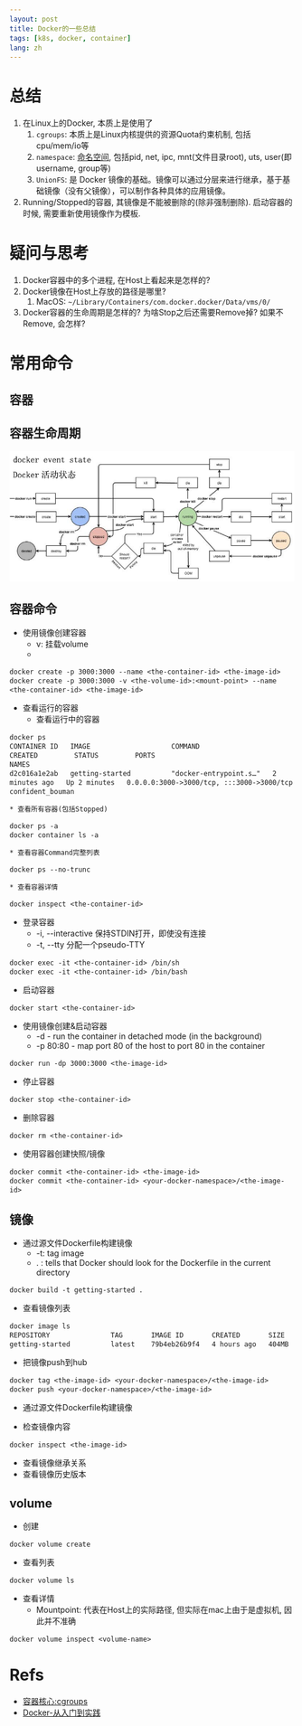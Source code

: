 ```yaml
---
layout: post
title: Docker的一些总结
tags: [k8s, docker, container]
lang: zh
---
```


# 总结
1. 在Linux上的Docker, 本质上是使用了
   1. `cgroups`: 本质上是Linux内核提供的资源Quota约束机制, 包括cpu/mem/io等
   2. `namespace`: [命名空间](https://yeasy.gitbook.io/docker_practice/underly/namespace), 包括pid, net, ipc, mnt(文件目录root), uts, user(即username, group等)  
   3. `UnionFS`: 是 Docker 镜像的基础。镜像可以通过分层来进行继承，基于基础镜像（没有父镜像），可以制作各种具体的应用镜像。
2. Running/Stopped的容器, 其镜像是不能被删除的(除非强制删除). 启动容器的时候, 需要重新使用镜像作为模板.


# 疑问与思考
1. Docker容器中的多个进程, 在Host上看起来是怎样的? 
2. Docker镜像在Host上存放的路径是哪里?
   1. MacOS: `~/Library/Containers/com.docker.docker/Data/vms/0/`
3. Docker容器的生命周期是怎样的? 为啥Stop之后还需要Remove掉? 如果不Remove, 会怎样?

# 常用命令
## 容器
容器生命周期
--- 
![img_4.png](img_4.png)

容器命令
---
* 使用镜像创建容器
  * v: 挂载volume
  * 
```shell
docker create -p 3000:3000 --name <the-container-id> <the-image-id>
docker create -p 3000:3000 -v <the-volume-id>:<mount-point> --name <the-container-id> <the-image-id>
```

* 查看运行的容器
    * 查看运行中的容器
```shell
docker ps
CONTAINER ID   IMAGE                    COMMAND                  CREATED         STATUS         PORTS                                       NAMES
d2c016a1e2ab   getting-started          "docker-entrypoint.s…"   2 minutes ago   Up 2 minutes   0.0.0.0:3000->3000/tcp, :::3000->3000/tcp   confident_bouman
```
    * 查看所有容器(包括Stopped)
```shell
docker ps -a
docker container ls -a
```
    * 查看容器Command完整列表
```shell
docker ps --no-trunc
```

    * 查看容器详情
```shell
docker inspect <the-container-id>
```

* 登录容器
  * -i, --interactive 保持STDIN打开，即使没有连接
  * -t, --tty 分配一个pseudo-TTY
```shell
docker exec -it <the-container-id> /bin/sh
docker exec -it <the-container-id> /bin/bash
```


* 启动容器

```shell
docker start <the-container-id>
```


* 使用镜像创建&启动容器
  * -d - run the container in detached mode (in the background)
  * -p 80:80 - map port 80 of the host to port 80 in the container
```shell
docker run -dp 3000:3000 <the-image-id>
```

* 停止容器
```shell
docker stop <the-container-id>
```

* 删除容器
```shell
docker rm <the-container-id>
```

* 使用容器创建快照/镜像
```shell
docker commit <the-container-id> <the-image-id>
docker commit <the-container-id> <your-docker-namespace>/<the-image-id>
```


## 镜像
* 通过源文件Dockerfile构建镜像
  * -t: tag image
  * . : tells that Docker should look for the Dockerfile in the current directory
```shell
docker build -t getting-started .
```


* 查看镜像列表

```shell
docker image ls
REPOSITORY               TAG       IMAGE ID       CREATED       SIZE
getting-started          latest    79b4eb26b9f4   4 hours ago   404MB
```

* 把镜像push到hub
```shell
docker tag <the-image-id> <your-docker-namespace>/<the-image-id>
docker push <your-docker-namespace>/<the-image-id>
```


* 通过源文件Dockerfile构建镜像

* 检查镜像内容

```shell
docker inspect <the-image-id>
```

* 查看镜像继承关系
* 查看镜像历史版本



## volume

* 创建
```shell
docker volume create
```

* 查看列表
```shell
docker volume ls
```

* 查看详情 
  * Mountpoint: 代表在Host上的实际路径, 但实际在mac上由于是虚拟机, 因此并不准确
```shell
docker volume inspect <volume-name>
```

# Refs
- [容器核心:cgroups](https://www.jianshu.com/p/052e3d5792ee)
- [Docker-从入门到实践](https://yeasy.gitbook.io/docker_practice/underly/ufs)